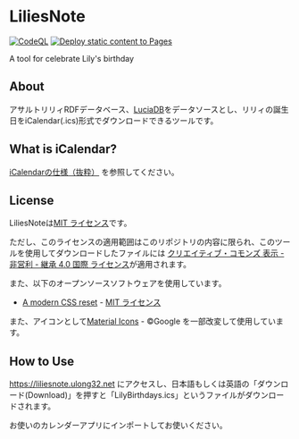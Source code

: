 # LiliesNote
[![CodeQL](https://github.com/ulong32/LiliesNote/actions/workflows/github-code-scanning/codeql/badge.svg)](https://github.com/ulong32/LiliesNote/actions/workflows/github-code-scanning/codeql)
[![Deploy static content to Pages](https://github.com/ulong32/LiliesNote/actions/workflows/deploy.yml/badge.svg)](https://github.com/ulong32/LiliesNote/actions/workflows/deploy.yml)

A tool for celebrate Lily's birthday

## About

アサルトリリィRDFデータベース、[LuciaDB](https://github.com/Assault-Lily/LuciaDB)をデータソースとし、リリィの誕生日をiCalendar(.ics)形式でダウンロードできるツールです。

## What is iCalendar?

[iCalendarの仕様（抜粋）](https://gist.github.com/ulong32/6d210fa82f0ee3feea70b643766b9ad3) を参照してください。

## License

LiliesNoteは[MIT ライセンス](https://opensource.org/licenses/MIT)です。

ただし、このライセンスの適用範囲はこのリポジトリの内容に限られ、このツールを使用してダウンロードしたファイルには [クリエイティブ・コモンズ 表示 - 非営利 - 継承 4.0 国際 ライセンス](https://creativecommons.org/licenses/by-nc-sa/4.0/deed.ja)が適用されます。

また、以下のオープンソースソフトウェアを使用しています。
- [A modern CSS reset](https://github.com/Andy-set-studio/modern-css-reset) - [MIT ライセンス](https://github.com/Andy-set-studio/modern-css-reset/blob/master/LICENSE)

また、アイコンとして[Material Icons](https://fonts.google.com/icons) - ©Google を一部改変して使用しています。

## How to Use

<https://liliesnote.ulong32.net> にアクセスし、日本語もしくは英語の「ダウンロード(Download)」を押すと「LilyBirthdays.ics」というファイルがダウンロードされます。

お使いのカレンダーアプリにインポートしてお使いください。
